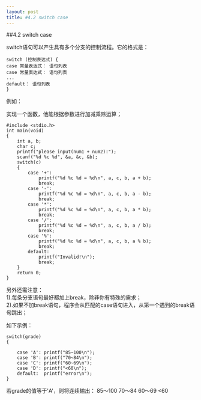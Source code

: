 ```yaml
---
layout: post
title: #4.2 switch case
---
```

##4.2 switch case

switch语句可以产生具有多个分支的控制流程。它的格式是：

	switch (控制表达式) {
	case 常量表达式： 语句列表
	case 常量表达式： 语句列表
	...
	default： 语句列表
	}

例如：

实现一个函数，他能根据参数进行加减乘除运算；

	#include <stdio.h>
	int main(void)
	{
		int a, b;
		char c;
		printf("please input(num1 + num2):");
		scanf("%d %c %d", &a, &c, &b);
		switch(c)
		{
			case '+': 
				printf("%d %c %d = %d\n", a, c, b, a + b);
				break;
			case '-': 
				printf("%d %c %d = %d\n", a, c, b, a - b);
				break;
			case '*': 
				printf("%d %c %d = %d\n", a, c, b, a * b);
				break;
			case '/': 
				printf("%d %c %d = %d\n", a, c, b, a / b);
				break;
			case '%': 
				printf("%d %c %d = %d\n", a, c, b, a % b);
				break;
			default: 
				printf("Invalid!\n");
				break;
		}
		return 0;
	}

另外还需注意：<br>
1).每条分支语句最好都加上break，除非你有特殊的需求；<br>
2).如果不加break语句，程序会从匹配的case语句进入，从第一个遇到的break语句跳出；<br>

如下示例：<br>

	switch(grade)
	{
	
		case 'A': printf("85~100\n");
		case 'B': printf("70~84\n");
		case 'C': printf("60~69\n");
		case 'D': printf("<60\n");
		default:  printf("error\n");
	}
若grade的值等于'A'，则将连续输出：
	85～100
	70～84
	60～69
	<60
